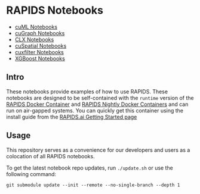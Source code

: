 # RAPIDS Notebooks

- [cuML Notebooks](https://github.com/rapidsai/cuml/tree/branch-22.12/notebooks)
- [cuGraph Notebooks](https://github.com/rapidsai/cugraph/tree/branch-22.12/notebooks)
- [CLX Notebooks](https://github.com/rapidsai/clx/tree/branch-22.12/notebooks)
- [cuSpatial Notebooks](https://github.com/rapidsai/cuspatial/tree/branch-22.12/notebooks)
- [cuxfilter Notebooks](https://github.com/rapidsai/cuxfilter/tree/branch-22.12/notebooks)
- [XGBoost Notebooks](https://github.com/rapidsai/xgboost-conda/tree/branch-22.12/notebooks)

## Intro

These notebooks provide examples of how to use RAPIDS.  These notebooks are designed to be self-contained with the `runtime` version of the [RAPIDS Docker Container](https://hub.docker.com/r/rapidsai/rapidsai/) and [RAPIDS Nightly Docker Containers](https://hub.docker.com/r/rapidsai/rapidsai-nightly) and can run on air-gapped systems.  You can quickly get this container using the install guide from the [RAPIDS.ai Getting Started page](https://rapids.ai/start.html#get-rapids)

## Usage

This repository serves as a convenience for our developers and users as a colocation of all RAPIDS notebooks.

To get the latest notebook repo updates, run `./update.sh` or use the following command:

`git submodule update --init --remote --no-single-branch --depth 1`
